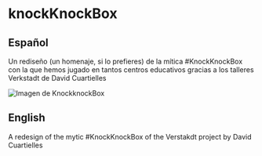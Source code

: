 # knockKnockBox
## Español

Un rediseño (un homenaje, si lo prefieres) de la mítica #KnockKnockBox con la que hemos jugado en tantos centros educativos gracias a los talleres Verkstadt de David Cuartielles

![Imagen de KnockknockBox](/IMAGES/)

## English

A redesign of the mytic #KnockKnockBox of the Verstakdt project by David Cuartielles
